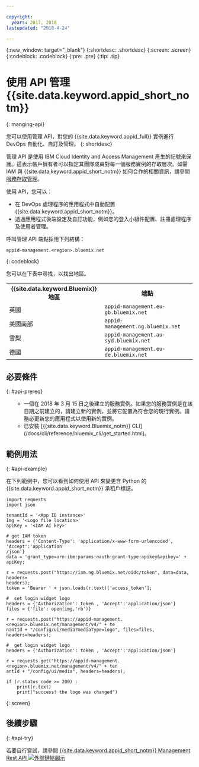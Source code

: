 ```yaml
---

copyright:
  years: 2017, 2018
lastupdated: "2018-4-24"

---
```


{:new_window: target="_blank"}
{:shortdesc: .shortdesc}
{:screen: .screen}
{:codeblock: .codeblock}
{:pre: .pre}
{:tip: .tip}

# 使用 API 管理 {{site.data.keyword.appid_short_notm}}
{: manging-api}

您可以使用管理 API，對您的 {{site.data.keyword.appid_full}} 實例進行 DevOps 自動化、自訂及管理。
{: shortdesc}

管理 API 是使用 IBM Cloud Identity and Access Management 產生的記號來保護。這表示帳戶擁有者可以指定其團隊成員對每一個服務實例的存取層次。如需 IAM 與 {{site.data.keyword.appid_short_notm}} 如何合作的相關資訊，請參閱[服務存取管理](/docs/services/appid/iam.html)。

使用 API，您可以：
* 在 DevOps 處理程序的應用程式中自動配置 {{site.data.keyword.appid_short_notm}}。
* 透過應用程式後端設定及自訂功能，例如您的登入小組件配置、註冊處理程序及使用者管理。


呼叫管理 API 端點採用下列結構：

```
appid-management.<region>.bluemix.net
```
{: codeblock}

您可以在下表中尋找，以找出地區。

<table>
  <tr>
    <th>{{site.data.keyword.Bluemix}} 地區</th>
    <th>端點</th>
  </tr>
  <tr>
    <td>英國</td>
    <td><code>appid-management.eu-gb.bluemix.net</code></td>
  </tr>
  <tr>
    <td>美國南部</td>
    <td><code>appid-management.ng.bluemix.net</code></td>
  </tr>
  <tr>
    <td>雪梨</td>
    <td><code>appid-management.au-syd.bluemix.net</code></td>
  </tr>
  <tr>
    <td>德國</td>
    <td><code>appid-management.eu-de.bluemix.net</code></td>
  </tr>
</table>



## 必要條件
{: #api-prereq}

<ul><ul><li>一個在 2018 年 3 月 15 日之後建立的服務實例。如果您的服務實例是在該日期之前建立的，請建立新的實例，並將它配置為符合您的現行實例。請務必更新您的應用程式以使用新的實例。</li>
<li>已安裝 [{{site.data.keyword.Bluemix_notm}} CLI](/docs/cli/reference/bluemix_cli/get_started.html)。</li></ul></ul>

## 範例用法
{: #api-example}

在下列範例中，您可以看到如何使用 API 來變更含 Python 的 {{site.data.keyword.appid_short_notm}} 承租戶標誌。

```
import requests
import json

tenantId = '<App ID instance>'
Img = '<Logo file location>'
apiKey = '<IAM AI key>'

# get IAM token
headers = {'Content-Type': 'application/x-www-form-urlencoded', 'Accept':'application
/json'}
data = 'grant_type=urn:ibm:params:oauth:grant-type:apikey&apikey=' + apiKey;

r = requests.post("https://iam.ng.bluemix.net/oidc/token", data=data, headers=
headers);
token = 'Bearer ' + json.loads(r.text)['access_token'];

#  set login widget logo
headers = {'Authorization': token , 'Accept':'application/json'}
files = {'file': open(img,'rb')}

r = requests.post("https://appid-management.<region>.bluemix.net/management/v4/" + te
nantId + "/config/ui/media?mediaType=logo", files=files, headers=headers);

#  get login widget logo
headers = {'Authorization': token , 'Accept':'application/json'}

r = requests.get("https://appid-management.<region>.bluemix.net/management/v4/" + ten
antId + "/config/ui/media", headers=headers);

if (r.status_code >= 200) :
    print(r.text)
    print("success! the logo was changed")
```
{: screen}


## 後續步驟
{: #api-try}

若要自行嘗試，請參閱 <a href="https://appid-management.ng.bluemix.net/swagger-ui/
" target="_blank"> {{site.data.keyword.appid_short_notm}} Management Rest API <img src="../../icons/launch-glyph.svg" alt="外部鏈結圖示"></a>
